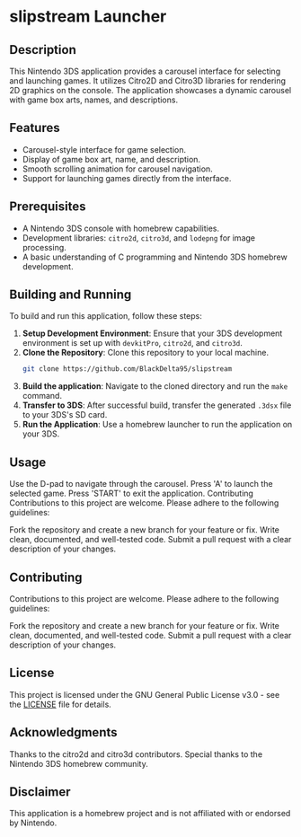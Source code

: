 # slipstream Launcher

## Description
This Nintendo 3DS application provides a carousel interface for selecting and launching games. It utilizes Citro2D and Citro3D libraries for rendering 2D graphics on the console. The application showcases a dynamic carousel with game box arts, names, and descriptions.

## Features
- Carousel-style interface for game selection.
- Display of game box art, name, and description.
- Smooth scrolling animation for carousel navigation.
- Support for launching games directly from the interface.

## Prerequisites
- A Nintendo 3DS console with homebrew capabilities.
- Development libraries: `citro2d`, `citro3d`, and `lodepng` for image processing.
- A basic understanding of C programming and Nintendo 3DS homebrew development.

## Building and Running
To build and run this application, follow these steps:

1. **Setup Development Environment**: Ensure that your 3DS development environment is set up with `devkitPro`, `citro2d`, and `citro3d`.
2. **Clone the Repository**: Clone this repository to your local machine.
   ```bash
   git clone https://github.com/BlackDelta95/slipstream
3. **Build the application**: Navigate to the cloned directory and run the `make` command.
4. **Transfer to 3DS**: After successful build, transfer the generated `.3dsx` file to your 3DS's SD card.
5. **Run the Application**: Use a homebrew launcher to run the application on your 3DS.

## Usage
Use the D-pad to navigate through the carousel.
Press 'A' to launch the selected game.
Press 'START' to exit the application.
Contributing
Contributions to this project are welcome. Please adhere to the following guidelines:

Fork the repository and create a new branch for your feature or fix.
Write clean, documented, and well-tested code.
Submit a pull request with a clear description of your changes.

## Contributing
Contributions to this project are welcome. Please adhere to the following guidelines:

Fork the repository and create a new branch for your feature or fix.
Write clean, documented, and well-tested code.
Submit a pull request with a clear description of your changes.

## License
This project is licensed under the GNU General Public License v3.0 - see the [LICENSE](LICENSE) file for details.

## Acknowledgments
Thanks to the citro2d and citro3d contributors.
Special thanks to the Nintendo 3DS homebrew community.

## Disclaimer
This application is a homebrew project and is not affiliated with or endorsed by Nintendo.